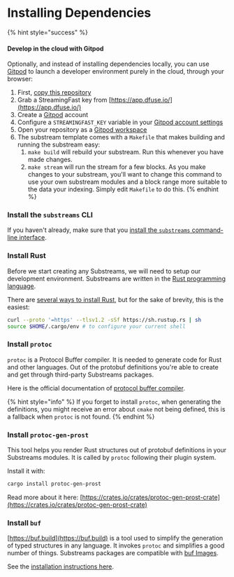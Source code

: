 # Installing Dependencies

{% hint style="success" %}
#### Develop in the cloud with Gitpod

Optionally, and instead of installing dependencies locally, you can use [Gitpod](https://www.gitpod.io/) to launch a developer environment purely in the cloud, through your browser:

1. First, [copy this repository](https://github.com/streamingfast/substreams-template/generate)
2. Grab a StreamingFast key from [https://app.dfuse.io/](https://app.dfuse.io/)
3. Create a [Gitpod](https://gitpod.io/) account
4. Configure a `STREAMINGFAST_KEY` variable in your [Gitpod account settings](https://gitpod.io/variables)
5. Open your repository as a [Gitpod workspace](https://gitpod.io/workspaces)
6. The substream template comes with a `Makefile` that makes building and running the substream easy:
   1. `make build` will rebuild your substream. Run this whenever you have made changes.
   2. `make stream` will run the stream for a few blocks. As you make changes to your substream, you'll want to change this command to use your own substream modules and a block range more suitable to the data your indexing. Simply edit `Makefile` to do this.
{% endhint %}

### Install the `substreams` CLI

If you haven't already, make sure that you [install the `substreams` command-line interface](../getting-started/installing-the-cli.md).

### Install Rust

Before we start creating any Substreams, we will need to setup our development environment. Substreams are written in the [Rust programming language](https://www.rust-lang.org/).

There are [several ways to install Rust](https://www.rust-lang.org/tools/install), but for the sake of brevity, this is the easiest:

```bash
curl --proto '=https' --tlsv1.2 -sSf https://sh.rustup.rs | sh
source $HOME/.cargo/env # to configure your current shell
```

### Install `protoc`

`protoc` is a Protocol Buffer compiler. It is needed to generate code for Rust and other languages. Out of the protobuf definitions you're able to create and get through third-party Substreams packages.

Here is the official documentation of [protocol buffer compiler](https://grpc.io/docs/protoc-installation/).

{% hint style="info" %}
If you forget to install `protoc`, when generating the definitions, you might receive an error about `cmake` not being defined, this is a fallback when `protoc` is not found.
{% endhint %}

### Install `protoc-gen-prost`

This tool helps you render Rust structures out of protobuf definitions in your Substreams modules. It is called by `protoc` following their plugin system.

Install it with:

```bash
cargo install protoc-gen-prost
```

Read more about it here: [https://crates.io/crates/protoc-gen-prost-crate](https://crates.io/crates/protoc-gen-prost-crate)

### Install `buf`

[https://buf.build](https://buf.build) is a tool used to simplify the generation of typed structures in any language. It invokes `protoc` and simplifies a good number of things. Substreams packages are compatible with [buf Images](https://docs.buf.build/reference/images).

See the [installation instructions here](https://docs.buf.build/installation).

